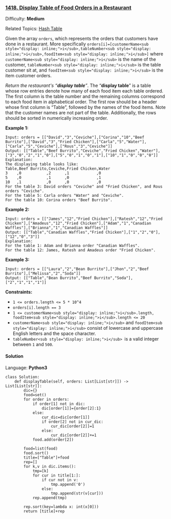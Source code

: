 ### [1418\. Display Table of Food Orders in a Restaurant](https://leetcode.com/problems/display-table-of-food-orders-in-a-restaurant/)

Difficulty: **Medium**  

Related Topics: [Hash Table](https://leetcode.com/tag/hash-table/)


Given the array `orders`, which represents the orders that customers have done in a restaurant. More specifically `orders[i]=[customerName<sub style="display: inline;">i</sub>,tableNumber<sub style="display: inline;">i</sub>,foodItem<sub style="display: inline;">i</sub>]` where `customerName<sub style="display: inline;">i</sub>` is the name of the customer, `tableNumber<sub style="display: inline;">i</sub>` is the table customer sit at, and `foodItem<sub style="display: inline;">i</sub>` is the item customer orders.

_Return the restaurant's “**display table**”_. The “**display table**” is a table whose row entries denote how many of each food item each table ordered. The first column is the table number and the remaining columns correspond to each food item in alphabetical order. The first row should be a header whose first column is “Table”, followed by the names of the food items. Note that the customer names are not part of the table. Additionally, the rows should be sorted in numerically increasing order.

**Example 1:**

```
Input: orders = [["David","3","Ceviche"],["Corina","10","Beef Burrito"],["David","3","Fried Chicken"],["Carla","5","Water"],["Carla","5","Ceviche"],["Rous","3","Ceviche"]]
Output: [["Table","Beef Burrito","Ceviche","Fried Chicken","Water"],["3","0","2","1","0"],["5","0","1","0","1"],["10","1","0","0","0"]] 
Explanation:
The displaying table looks like:
Table,Beef Burrito,Ceviche,Fried Chicken,Water
3    ,0           ,2      ,1            ,0
5    ,0           ,1      ,0            ,1
10   ,1           ,0      ,0            ,0
For the table 3: David orders "Ceviche" and "Fried Chicken", and Rous orders "Ceviche".
For the table 5: Carla orders "Water" and "Ceviche".
For the table 10: Corina orders "Beef Burrito". 
```

**Example 2:**

```
Input: orders = [["James","12","Fried Chicken"],["Ratesh","12","Fried Chicken"],["Amadeus","12","Fried Chicken"],["Adam","1","Canadian Waffles"],["Brianna","1","Canadian Waffles"]]
Output: [["Table","Canadian Waffles","Fried Chicken"],["1","2","0"],["12","0","3"]] 
Explanation: 
For the table 1: Adam and Brianna order "Canadian Waffles".
For the table 12: James, Ratesh and Amadeus order "Fried Chicken".
```

**Example 3:**

```
Input: orders = [["Laura","2","Bean Burrito"],["Jhon","2","Beef Burrito"],["Melissa","2","Soda"]]
Output: [["Table","Bean Burrito","Beef Burrito","Soda"],["2","1","1","1"]]
```

**Constraints:**

*   `1 <= orders.length <= 5 * 10^4`
*   `orders[i].length == 3`
*   `1 <= customerName<sub style="display: inline;">i</sub>.length, foodItem<sub style="display: inline;">i</sub>.length <= 20`
*   `customerName<sub style="display: inline;">i</sub>` and `foodItem<sub style="display: inline;">i</sub>` consist of lowercase and uppercase English letters and the space character.
*   `tableNumber<sub style="display: inline;">i</sub> `is a valid integer between `1` and `500`.


#### Solution

Language: **Python3**

```python3
class Solution:
    def displayTable(self, orders: List[List[str]]) -> List[List[str]]:
        dic={}
        food=set()
        for order in orders:
            if order[1] not in dic:
                dic[order[1]]={order[2]:1}
            else:
                cur_dic=dic[order[1]]
                if order[2] not in cur_dic:
                    cur_dic[order[2]]=1
                else:
                    cur_dic[order[2]]+=1
            food.add(order[2])
        
        food=list(food)
        food.sort()
        title=["Table"]+food
        rep=[]
        for k,v in dic.items():
            tmp=[k]
            for cur in title[1:]:
                if cur not in v:
                    tmp.append('0')
                else:
                    tmp.append(str(v[cur]))
            rep.append(tmp)
            
        rep.sort(key=lambda x: int(x[0]))
        return [title]+rep
```
